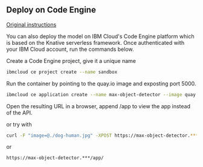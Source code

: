 ## Deploy on Code Engine

[Original instructions](https://hub.docker.com/r/codait/max-object-detector#deploy-on-code-engine)

You can also deploy the model on IBM Cloud's Code Engine platform which is based on the Knative serverless framework. Once authenticated with your IBM Cloud account, run the commands below.

Create a Code Engine project, give it a unique name

```bash
ibmcloud ce project create --name sandbox
```

Run the container by pointing to the quay.io image and exposting port 5000.

```bash
ibmcloud ce application create --name max-object-detector --image quay.io/codait/max-object-detector --port 5000
```

Open the resulting URL in a browser, append /app to view the app instead of the API.

or try with

```bash
curl -F "image=@./dog-human.jpg" -XPOST https://max-object-detector.*****/model/predict | jq
```


or 

```bash
https://max-object-detector.***/app/
```
